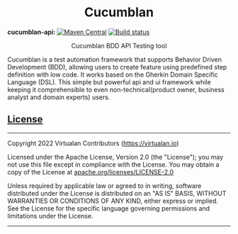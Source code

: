 <h1 align="center">Cucumblan</h1>

**cucumblan-api:** [![Maven Central](https://img.shields.io/maven-central/v/io.virtualan/cucumblan-api.svg?label=Maven%20Central)](https://search.maven.org/search?q=g:%22io.virtualan%22%20AND%20a:%22cucumblan-api%22)  [![Build status](https://ci.appveyor.com/api/projects/status/95wp3wet6kh0tn1o/branch/master?svg=true)](https://ci.appveyor.com/project/elans3/cucumblan/branch/master)

                          
<div align="center">
   Cucumblan BDD API Testing tool  
</div>

Cucumblan is a test automation framework that supports Behavior Driven Development (BDD), allowing users to create feature using predefined step definition with low code. It works based on the Gherkin Domain Specific Language (DSL). This simple but powerful api and ui framework while keeping it comprehensible to even non-technical(product owner, business analyst and domain experts) users.



## [License](#table-of-contents)
-------

Copyright 2022 Virtualan Contributors (https://virtualan.io)  

Licensed under the Apache License, Version 2.0 (the "License");
you may not use this file except in compliance with the License.
You may obtain a copy of the License at [apache.org/licenses/LICENSE-2.0](http://www.apache.org/licenses/LICENSE-2.0)

Unless required by applicable law or agreed to in writing, software
distributed under the License is distributed on an "AS IS" BASIS,
WITHOUT WARRANTIES OR CONDITIONS OF ANY KIND, either express or implied.
See the License for the specific language governing permissions and
limitations under the License.

---



